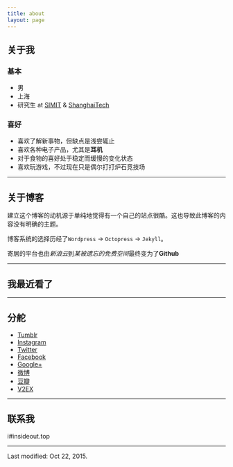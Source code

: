 ```yaml
---
title: about
layout: page
---
```

## 关于我

### 基本

- 男
- 上海
- 研究生 at [SIMIT](http://www.sim.cas.cn/) & [ShanghaiTech](http://www.shanghaitech.edu.cn/)

### 喜好

- 喜欢了解新事物，但缺点是浅尝辄止
- 喜欢各种电子产品，尤其是**耳机**
- 对于食物的喜好处于稳定而缓慢的变化状态
- 喜欢玩游戏，不过现在只是偶尔打打炉石竞技场

---

## 关于博客

建立这个博客的动机源于单纯地觉得有一个自己的站点很酷。这也导致此博客的内容没有明确的主题。

博客系统的选择历经了`Wordpress` -> `Octopress` -> `Jekyll`。

寄居的平台也由*新浪云*到*某被遗忘的免费空间*最终变为了**Github**

---

## 我最近看了

<script type="text/javascript" src="http://www.douban.com/service/badge/DarkKate/?selection=latest&amp;picsize=medium&amp;hideself=on&amp;show=collection&amp;n=8&amp;hidelogo=on&amp;cat=drama%7Cmovie%7Cbook%7Cmusic&amp;columns=4"></script>

---

## 分舵

- <i class="fa fa-tumblr"></i> [Tumblr](http://fatestay.top)
- <i class="fa fa-instagram"></i> [Instagram](https://instagram.com/hidarkkate/)
- <i class="fa fa-twitter"></i> [Twitter](https://twitter.com/hidarkkate)
- <i class="fa fa-facebook"></i> [Facebook](https://www.facebook.com/lichang821)
- <i class="fa fa-google-plus"></i> [Google+](https://plus.google.com/u/0/106185038006569752468/)
- <i class="fa fa-weibo"></i> [微博](http://weibo.com/darkkate)
- [豆瓣](http://www.douban.com/people/DarkKate/)
- [V2EX](https://www.v2ex.com/member/DarkKate)

---

## 联系我

i#insideout.top

---

Last modified: Oct 22, 2015.